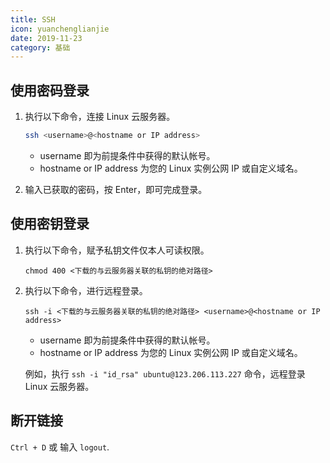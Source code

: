 ```yaml
---
title: SSH
icon: yuanchenglianjie
date: 2019-11-23
category: 基础
---
```


## 使用密码登录

1. 执行以下命令，连接 Linux 云服务器。

   ```bash
   ssh <username>@<hostname or IP address>
   ```

   - username 即为前提条件中获得的默认帐号。
   - hostname or IP address 为您的 Linux 实例公网 IP 或自定义域名。

1. 输入已获取的密码，按 Enter，即可完成登录。

## 使用密钥登录

1. 执行以下命令，赋予私钥文件仅本人可读权限。

   ```shell
   chmod 400 <下载的与云服务器关联的私钥的绝对路径>
   ```

1. 执行以下命令，进行远程登录。

   ```shell
   ssh -i <下载的与云服务器关联的私钥的绝对路径> <username>@<hostname or IP address>
   ```

   - username 即为前提条件中获得的默认帐号。
   - hostname or IP address 为您的 Linux 实例公网 IP 或自定义域名。

   例如，执行 `ssh -i "id_rsa" ubuntu@123.206.113.227` 命令，远程登录 Linux 云服务器。

## 断开链接

`Ctrl + D` 或 输入 `logout`.
